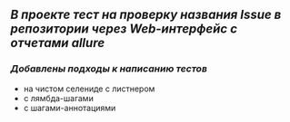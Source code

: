 ## ***В проекте тест на проверку названия Issue в репозитории через Web-интерфейс с отчетами allure***
### ***Добавлены подходы к написанию тестов***
- на чистом селениде с листнером
- с лямбда-шагами
- с шагами-аннотациями

